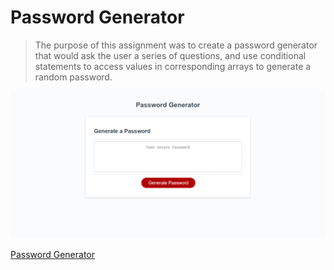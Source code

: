 # Password Generator

>The purpose of this assignment was to create a password generator that would ask the user a series of questions, and use conditional statements to access values in corresponding arrays to generate a random password.  

![Password Generator](password_generator.png)

[Password Generator](https://jpanakkal22.github.io/password_generator/)

